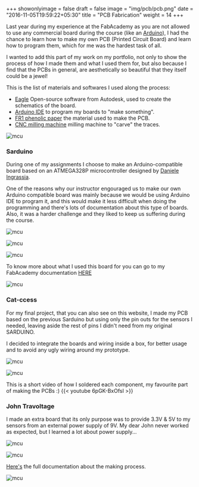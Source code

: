 +++
showonlyimage = false
draft = false
image = "img/pcb/pcb.png"
date = "2016-11-05T19:59:22+05:30"
title = "PCB Fabrication"
weight = 14
+++
<!--more-->

Last year during my experience at the FabAcademy as you are not allowed to use any commercial board during the course (like an [Arduino](https://www.arduino.cc/)), I had the chance to learn how to make my own PCB (Printed Circuit Board) and learn how to program them, which for me was the hardest task of all.

I wanted to add this part of my work on my portfolio, not only to show the process of how I made them and what I used them for, but also because I find that the PCBs in general, are aesthetically so beautiful that they itself could be a jewel! 

This is the list of materials and softwares I used along the process:
* [Eagle](https://www.autodesk.ca/en/products/eagle/free-download) Open-source software from Autodesk, used to create the schematics of the board.
* [Arduino IDE](https://www.arduino.cc/) to program my boards to "make something".
* [FR1 phenolic paper](https://www.alibaba.com/showroom/fr1-phenolic-paper-laminated-sheet.html) the material used to make the PCB.
* [CNC milling machine](https://www.rolanddga.com/products/3d/srm-20-small-milling-machine) milling machine to "carve" the traces.

![mcu](/img/pcb/mcu.png)

### Sarduino

During one of my assignments I choose to make an Arduino-compatible board based on an ATMEGA328P microcontroller designed by [Daniele Ingrassia](http://www.fabacademy.org/archives/2015/eu/students/ingrassia.daniele/index.html).

One of the reasons why our instructor engouraged us to make our own Arduino compatible board was mainly because we would be using Arduino IDE to program it, and this would make it less difficult when doing the programming and there's lots of documentation about this type of boards. Also, it was a harder challenge and they liked to keep us suffering during the course.

![mcu](/img/pcb/new-sarduino.jpg)

![mcu](/img/pcb/sarduino_2.jpg)

![mcu](/img/pcb/sarduino_1.jpg)

To know more about what I used this board for you can go to my FabAcademy documentation [HERE](http://fabacademy.org/2019/labs/oshanghai/students/pamela-arana/week12_output-devices.html)

![mcu](/img/pcb/servo_motor_1.jpg)

### Cat-ccess

For my final project, that you can also see on this website, I made my PCB based on the previous Sarduino but using only the pin outs for the sensors I needed, leaving aside the rest of pins I didn't need from my original SARDUINO.

I decided to integrate the boards and wiring inside a box, for better usage and to avoid any ugly wiring around my prototype.

![mcu](/img/pcb/wiring-1.jpg)

![mcu](/img/pcb/wiring-2.jpg)

This is a short video of how I soldered each component, my favourite part of making the PCBs :)
{{< youtube 6pGK-BxOfsI >}}

### John Travoltage

I made an extra board that its only purpose was to provide 3.3V & 5V to my sensors from an external power supply of 9V.
My dear John never worked as expected, but I learned a lot about power supply...

![mcu](/img/pcb/john_travoltage-traces.jpg)

![mcu](/img/pcb/johnny.jpg)

[Here's](http://fabacademy.org/2019/labs/oshanghai/students/pamela-arana/stage_3.html) the full documentation about the making process.

![mcu](/img/pcb/john-travoltage.gif)